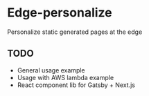 # Edge-personalize

Personalize static generated pages at the edge

## TODO

- General usage example
- Usage with AWS lambda example
- React component lib for Gatsby + Next.js
